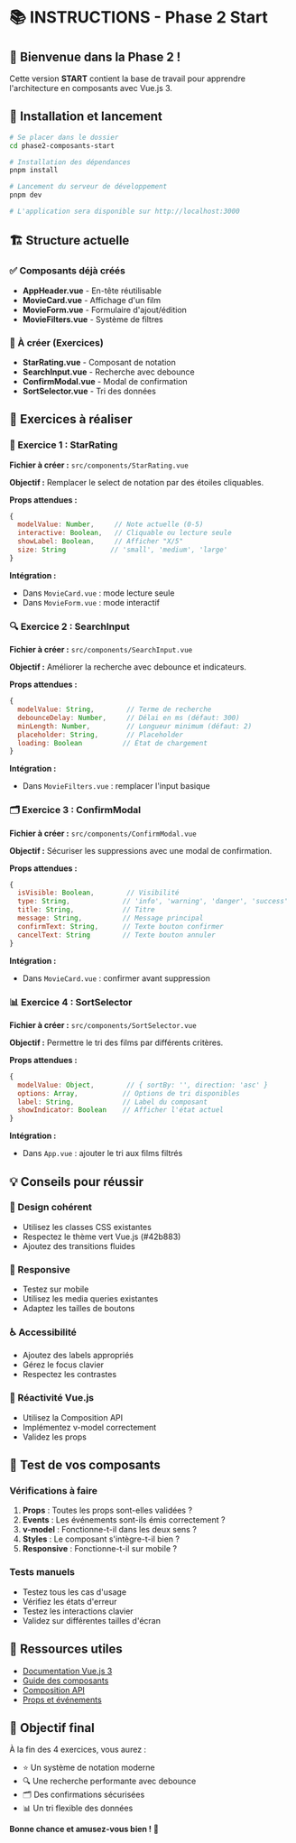 # 📚 INSTRUCTIONS - Phase 2 Start

## 🎯 Bienvenue dans la Phase 2 !

Cette version **START** contient la base de travail pour apprendre l'architecture en composants avec Vue.js 3.

## 🚀 Installation et lancement

```bash
# Se placer dans le dossier
cd phase2-composants-start

# Installation des dépendances
pnpm install

# Lancement du serveur de développement
pnpm dev

# L'application sera disponible sur http://localhost:3000
```

## 🏗️ Structure actuelle

### ✅ Composants déjà créés
- **AppHeader.vue** - En-tête réutilisable
- **MovieCard.vue** - Affichage d'un film
- **MovieForm.vue** - Formulaire d'ajout/édition
- **MovieFilters.vue** - Système de filtres

### 📝 À créer (Exercices)
- **StarRating.vue** - Composant de notation
- **SearchInput.vue** - Recherche avec debounce
- **ConfirmModal.vue** - Modal de confirmation
- **SortSelector.vue** - Tri des données

## 🎯 Exercices à réaliser

### 🌟 Exercice 1 : StarRating
**Fichier à créer :** `src/components/StarRating.vue`

**Objectif :** Remplacer le select de notation par des étoiles cliquables.

**Props attendues :**
```javascript
{
  modelValue: Number,     // Note actuelle (0-5)
  interactive: Boolean,   // Cliquable ou lecture seule
  showLabel: Boolean,     // Afficher "X/5"
  size: String           // 'small', 'medium', 'large'
}
```

**Intégration :**
- Dans `MovieCard.vue` : mode lecture seule
- Dans `MovieForm.vue` : mode interactif

### 🔍 Exercice 2 : SearchInput
**Fichier à créer :** `src/components/SearchInput.vue`

**Objectif :** Améliorer la recherche avec debounce et indicateurs.

**Props attendues :**
```javascript
{
  modelValue: String,        // Terme de recherche
  debounceDelay: Number,     // Délai en ms (défaut: 300)
  minLength: Number,         // Longueur minimum (défaut: 2)
  placeholder: String,       // Placeholder
  loading: Boolean          // État de chargement
}
```

**Intégration :**
- Dans `MovieFilters.vue` : remplacer l'input basique

### 🗂️ Exercice 3 : ConfirmModal
**Fichier à créer :** `src/components/ConfirmModal.vue`

**Objectif :** Sécuriser les suppressions avec une modal de confirmation.

**Props attendues :**
```javascript
{
  isVisible: Boolean,        // Visibilité
  type: String,             // 'info', 'warning', 'danger', 'success'
  title: String,            // Titre
  message: String,          // Message principal
  confirmText: String,      // Texte bouton confirmer
  cancelText: String        // Texte bouton annuler
}
```

**Intégration :**
- Dans `MovieCard.vue` : confirmer avant suppression

### 📊 Exercice 4 : SortSelector
**Fichier à créer :** `src/components/SortSelector.vue`

**Objectif :** Permettre le tri des films par différents critères.

**Props attendues :**
```javascript
{
  modelValue: Object,        // { sortBy: '', direction: 'asc' }
  options: Array,           // Options de tri disponibles
  label: String,            // Label du composant
  showIndicator: Boolean    // Afficher l'état actuel
}
```

**Intégration :**
- Dans `App.vue` : ajouter le tri aux films filtrés

## 💡 Conseils pour réussir

### 🎨 Design cohérent
- Utilisez les classes CSS existantes
- Respectez le thème vert Vue.js (#42b883)
- Ajoutez des transitions fluides

### 📱 Responsive
- Testez sur mobile
- Utilisez les media queries existantes
- Adaptez les tailles de boutons

### ♿ Accessibilité
- Ajoutez des labels appropriés
- Gérez le focus clavier
- Respectez les contrastes

### 🔄 Réactivité Vue.js
- Utilisez la Composition API
- Implémentez v-model correctement
- Validez les props

## 🧪 Test de vos composants

### Vérifications à faire
1. **Props** : Toutes les props sont-elles validées ?
2. **Events** : Les événements sont-ils émis correctement ?
3. **v-model** : Fonctionne-t-il dans les deux sens ?
4. **Styles** : Le composant s'intègre-t-il bien ?
5. **Responsive** : Fonctionne-t-il sur mobile ?

### Tests manuels
- Testez tous les cas d'usage
- Vérifiez les états d'erreur
- Testez les interactions clavier
- Validez sur différentes tailles d'écran

## 📖 Ressources utiles

- [Documentation Vue.js 3](https://vuejs.org/)
- [Guide des composants](https://vuejs.org/guide/essentials/component-basics.html)
- [Composition API](https://vuejs.org/guide/extras/composition-api-faq.html)
- [Props et événements](https://vuejs.org/guide/components/props.html)

## 🎉 Objectif final

À la fin des 4 exercices, vous aurez :
- ⭐ Un système de notation moderne
- 🔍 Une recherche performante avec debounce
- 🗂️ Des confirmations sécurisées
- 📊 Un tri flexible des données

**Bonne chance et amusez-vous bien ! 🚀**
